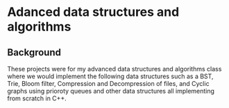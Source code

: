 # Adanced data structures and algorithms

## Background
These projects were for my advanced data structures and algorithms class where we would implement the following data structures such as a BST, Trie, Bloom filter, Compression and Decompression of files, and Cyclic graphs using prioroty queues and other data structures all implementing from scratch in C++.
